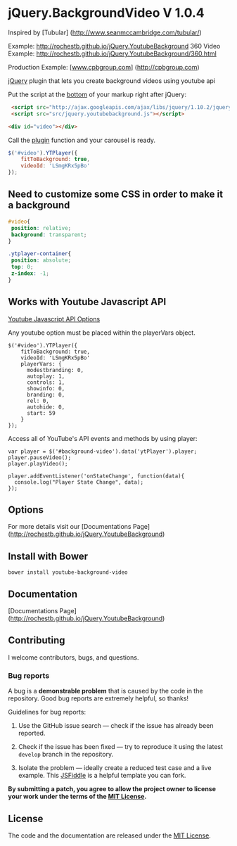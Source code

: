 # jQuery.BackgroundVideo V 1.0.4
Inspired by [Tubular] (http://www.seanmccambridge.com/tubular/)

Example: http://rochestb.github.io/jQuery.YoutubeBackground
360 Video Example: http://rochestb.github.io/jQuery.YoutubeBackground/360.html

Production Example: [www.cpbgroup.com] (http://cpbgroup.com)

[jQuery](http://jquery.com/) plugin that lets you create background videos using youtube api


Put the script at the [bottom](https://developer.yahoo.com/performance/rules.html#js_bottom) of your markup right after jQuery:

```html
 <script src="http://ajax.googleapis.com/ajax/libs/jquery/1.10.2/jquery.min.js"></script>
 <script src="src/jquery.youtubebackground.js"></script>
```

```html
<div id="video"></div>
```

Call the [plugin](http://learn.jquery.com/plugins/) function and your carousel is ready.

```javascript
$('#video').YTPlayer({
    fitToBackground: true,
    videoId: 'LSmgKRx5pBo'
});
```

## Need to customize some CSS in order to make it a background
```css
#video{
 position: relative;
 background: transparent;
}

.ytplayer-container{
 position: absolute;
 top: 0;
 z-index: -1;
}
```

## Works with Youtube Javascript API

[Youtube Javascript API Options](https://developers.google.com/youtube/js_api_reference)

Any youtube option must be placed within the playerVars object.
```
$('#video').YTPlayer({
    fitToBackground: true,
    videoId: 'LSmgKRx5pBo'
    playerVars: {
      modestbranding: 0,
      autoplay: 1,
      controls: 1,
      showinfo: 0,
      branding: 0,
      rel: 0,
      autohide: 0,
      start: 59
    }
});
```

Access all of YouTube's API events and methods by using player:
```
var player = $('#background-video').data('ytPlayer').player;
player.pauseVideo();
player.playVideo();

player.addEventListener('onStateChange', function(data){
  console.log("Player State Change", data);
});

```

## Options
For more details visit our [Documentations Page] (http://rochestb.github.io/jQuery.YoutubeBackground)


## Install with Bower

```
bower install youtube-background-video
```
## Documentation

[Documentations Page] (http://rochestb.github.io/jQuery.YoutubeBackground)

## Contributing

I welcome contributors, bugs, and questions.

### Bug reports

A bug is a **demonstrable problem** that is caused by the code in the repository. Good bug reports are extremely helpful, so thanks!

Guidelines for bug reports:

  1. Use the GitHub issue search — check if the issue has already been reported.

  2. Check if the issue has been fixed — try to reproduce it using the latest `develop` branch in the repository.

  3. Isolate the problem — ideally create a reduced test case and a live example. This [JSFiddle](http://jsfiddle.net/u3FTZ/) is a helpful template you can fork.


**By submitting a patch, you agree to allow the project owner to
license your work under the terms of the [MIT License](LICENSE).**

## License

The code and the documentation are released under the [MIT License](LICENSE).
